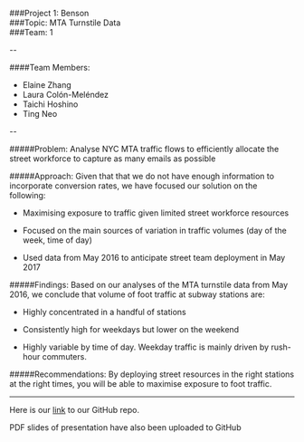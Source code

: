 ###Project 1:  Benson  
###Topic:      MTA Turnstile Data  
###Team:       1  

--

####Team Members:
 * Elaine Zhang
 * Laura Colón-Meléndez
 * Taichi Hoshino
 * Ting Neo
 
--

#####Problem:
Analyse NYC MTA traffic flows to efficiently allocate the street workforce to capture as many emails as possible

#####Approach:
Given that that we do not have enough information to incorporate conversion rates, we have focused our solution on the following:       

- Maximising exposure to traffic given limited street workforce resources

- Focused on the main sources of variation in traffic volumes (day of the week, time of day)

- Used data from May 2016 to anticipate street team deployment in May 2017

#####Findings:
Based on our analyses of the MTA turnstile data from May 2016, we conclude that volume of foot traffic at subway stations are:

- Highly concentrated in a handful of stations

- Consistently high for weekdays but lower on the weekend

- Highly variable by time of day. Weekday traffic is mainly driven by rush-hour commuters.

#####Recommendations:
By deploying street resources in the right stations at the right times, you will be able to maximise exposure to foot traffic. 





---

Here is our [link](https://github.com/neokt/mta-turnstile) to our GitHub repo.  


PDF slides of presentation have also been uploaded to GitHub
